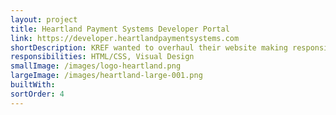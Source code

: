 ```yaml
---
layout: project
title: Heartland Payment Systems Developer Portal
link: https://developer.heartlandpaymentsystems.com
shortDescription: KREF wanted to overhaul their website making responsive design, content streamlining and searching forms crucial in the redesign.
responsibilities: HTML/CSS, Visual Design
smallImage: /images/logo-heartland.png
largeImage: /images/heartland-large-001.png
builtWith:
sortOrder: 4
---
```

